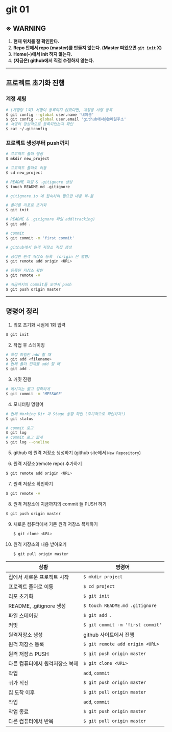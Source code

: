 # git 01

## ※ WARNING

1. **현재 위치를 잘 확인한다.**
2. **Repo 안에서 repo (master)를 만들지 않는다. (Master 떠있으면 `git init` X)**
3. **Home(`~`)에서 init 하지 않는다.**
4. **(지금은) github에서 직접 수정하지 않는다.**

---

## 프로젝트 초기화 진행

### 계정 세팅

```sh
# (계정당 1회) 서명이 등록되지 않았다면, 계정용 서명 등록
$ git config --global user.name '내이름'
$ git config --global user.email 'github에서@쓸메일주소'
# 서명이 정상적으로 등록되었는지 확인
$ cat ~/.gitconfig  
```

### 프로젝트 생성부터 push까지

```sh
# 프로젝트 폴더 생성
$ mkdir new_project

# 프로젝트 폴더로 이동
$ cd new_project

# README 파일 & .gitignore 생성
$ touch README.md .gitignore

# gitignore.io 에 접속하여 필요한 내용 복-붙

# 폴더를 리포로 초기화
$ git init

# README & .gitignore 파일 add(tracking)
$ git add .

# commit
$ git commit -m 'first commit'

# github에서 원격 저장소 직접 생성

# 생성한 원격 저장소 등록  (origin 은 별명)
$ git remote add origin <URL>

# 등록된 저장소 확인
$ git remote -v

# 지금까지의 commit들 모아서 push
$ git push origin master
```

---

## 명령어 정리

1. 리포 초기화 시점에 1회 입력

```sh
$ git init 
```

2. 작업 후 스테이징

```sh
# 특정 파일만 add 할 때
$ git add <filename>
# 현재 폴더 전체를 add 할 때
$ git add .
```

3. 커밋 진행

```sh
# 메시지는 짧고 정확하게
$ git commit -m 'MESSAGE'
```

4. 모니터링 명령어

```sh
# 현재 Working Dir 과 Stage 상황 확인 (주기적으로 확인하자!)
$ git status

# commit 로그 
$ git log     
# commit 로그 짧게
$ git log --oneline
```

5. github 에 원격 저장소 생성하기 (github site에서 `New Repository`)

6. 원격 저장소(remote repo) 추가하기

```sh
$ git remote add origin <URL>
```

7. 원격 저장소 확인하기

```sh
$ git remote -v
```

8. 원격 저장소에 지금까지의 commit 들 PUSH 하기

```sh
$ git push origin master
```

9. 새로운 컴퓨터에서 기존 원격 저장소 복제하기
   
   ```sh
   $ git clone <URL>
   ```

10. 원격 저장소의 내용 받아오기
    
    ```sh
    $ git pull origin master
    ```

| 상황                    | 명령어                                                    |
| --------------------- | ------------------------------------------------------ |
| 집에서 새로운 프로젝트 시작       | `$ mkdir project`                                      |
| 프로젝트 폴더로 이동           | `$ cd project`                                         |
| 리포 초기화                | `$ git init`                                           |
| README, .gitignore 생성 | `$ touch README.md .gitignore`                         |
| 파일 스테이징               | `$ git add .`                                          |
| 커밋                    | `$ git commit -m 'first commit'`                       |
| 원격저장소 생성              | github 사이트에서 진행                                        |
| 원격 저장소 등록             | `$ git remote add origin <URL>`                        |
| 원격 저장소 PUSH           | `$ git push origin master`                             |
| 다른 컴퓨터에서 원격저장소 복제     | `$ git clone <URL>`                                    |
| 작업                    | `add`, `commit`                                        |
| 귀가 직전                 | `$ git push origin master`                             |
| 집 도착 이후               | `$ git pull origin master` |
| 작업                    | `add`, `commit`                                        |
| 작업 종료                 | `$ git push origin master`                             |
| 다른 컴퓨터에서 반복           | `$ git pull origin master`                             |
